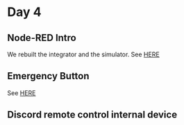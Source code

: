 # Day 4
## Node-RED Intro
We rebuilt the integrator and the simulator. See [HERE](/TeamThree/Ulrichs%20Lab%20Tasks.md#5a-node-red-intro)
## Emergency Button
See [HERE](/TeamThree/Ulrichs%20Lab%20Tasks.md#5b-emergency-button)
## Discord remote control internal device
